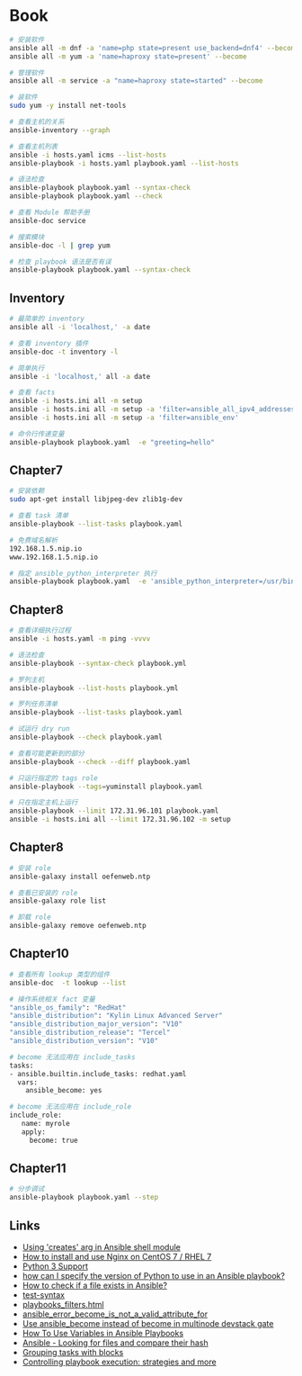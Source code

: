 # Book

```sh
# 安装软件
ansible all -m dnf -a 'name=php state=present use_backend=dnf4' --become
ansible all -m yum -a 'name=haproxy state=present' --become

# 管理软件
ansible all -m service -a "name=haproxy state=started" --become

# 装软件
sudo yum -y install net-tools

# 查看主机的关系
ansible-inventory --graph

# 查看主机列表
ansible -i hosts.yaml icms --list-hosts
ansible-playbook -i hosts.yaml playbook.yaml --list-hosts

# 语法检查
ansible-playbook playbook.yaml --syntax-check
ansible-playbook playbook.yaml --check

# 查看 Module 帮助手册
ansible-doc service

# 搜索模块
ansible-doc -l | grep yum

# 检查 playbook 语法是否有误
ansible-playbook playbook.yaml --syntax-check
```

## Inventory

```sh
# 最简单的 inventory
ansible all -i 'localhost,' -a date

# 查看 inventory 插件
ansible-doc -t inventory -l

# 简单执行
ansible -i 'localhost,' all -a date

# 查看 facts
ansible -i hosts.ini all -m setup
ansible -i hosts.ini all -m setup -a 'filter=ansible_all_ipv4_addresses'
ansible -i hosts.ini all -m setup -a 'filter=ansible_env'

# 命令行传递变量
ansible-playbook playbook.yaml  -e "greeting=hello"
```

## Chapter7

```sh
# 安装依赖
sudo apt-get install libjpeg-dev zlib1g-dev

# 查看 task 清单 
ansible-playbook --list-tasks playbook.yaml

# 免费域名解析
192.168.1.5.nip.io
www.192.168.1.5.nip.io

# 指定 ansible_python_interpreter 执行
ansible-playbook playbook.yaml  -e 'ansible_python_interpreter=/usr/bin/python3'
```

## Chapter8

```sh
# 查看详细执行过程
ansible -i hosts.yaml -m ping -vvvv

# 语法检查
ansible-playbook --syntax-check playbook.yml

# 罗列主机
ansible-playbook --list-hosts playbook.yml

# 罗列任务清单
ansible-playbook --list-tasks playbook.yaml

# 试运行 dry run
ansible-playbook --check playbook.yaml

# 查看可能更新到的部分
ansible-playbook --check --diff playbook.yaml

# 只运行指定的 tags role
ansible-playbook --tags=yuminstall playbook.yaml

# 只在指定主机上运行
ansible-playbook --limit 172.31.96.101 playbook.yaml
ansible -i hosts.ini all --limit 172.31.96.102 -m setup
```

## Chapter8

```sh
# 安装 role
ansible-galaxy install oefenweb.ntp

# 查看已安装的 role
ansible-galaxy role list

# 卸载 role
ansible-galaxy remove oefenweb.ntp
```

## Chapter10

```sh
# 查看所有 lookup 类型的组件
ansible-doc  -t lookup --list

# 操作系统相关 fact 变量
"ansible_os_family": "RedHat"
"ansible_distribution": "Kylin Linux Advanced Server"
"ansible_distribution_major_version": "V10"
"ansible_distribution_release": "Tercel"
"ansible_distribution_version": "V10"

# become 无法应用在 include_tasks
tasks:
- ansible.builtin.include_tasks: redhat.yaml
  vars:
    ansible_become: yes

# become 无法应用在 include_role
include_role:
   name: myrole
   apply:
     become: true
```

## Chapter11

```sh
# 分步调试
ansible-playbook playbook.yaml --step
```

## Links

- [Using 'creates' arg in Ansible shell module](https://stackoverflow.com/questions/28468551/using-creates-arg-in-ansible-shell-module)
- [How to install and use Nginx on CentOS 7 / RHEL 7](https://www.cyberciti.biz/faq/how-to-install-and-use-nginx-on-centos-7-rhel-7/)
- [Python 3 Support](https://docs.ansible.com/ansible/latest/reference_appendices/python_3_support.html)
- [how can I specify the version of Python to use in an Ansible playbook?](https://stackoverflow.com/questions/58450608/how-can-i-specify-the-version-of-python-to-use-in-an-ansible-playbook)
- [How to check if a file exists in Ansible?](https://stackoverflow.com/a/47814649)
- [test-syntax](https://docs.ansible.com/ansible/latest/playbook_guide/playbooks_tests.html#test-syntax)
- [playbooks_filters.html](https://docs.ansible.com/ansible/latest/playbook_guide/playbooks_filters.html)
- [ansible_error_become_is_not_a_valid_attribute_for](https://www.reddit.com/r/ansible/comments/twoyyt/ansible_error_become_is_not_a_valid_attribute_for/)
- [Use ansible_become instead of become in multinode devstack gate](https://opendev.org/openstack/whitebox-tempest-plugin/commit/6218b77c4b16d60eda0df828f6181b38594d611f)
- [How To Use Variables in Ansible Playbooks](https://www.cherryservers.com/blog/how-to-use-variables-in-ansible-playbooks)
- [Ansible - Looking for files and compare their hash](https://stackoverflow.com/questions/70724783/ansible-looking-for-files-and-compare-their-hash)
- [Grouping tasks with blocks](https://docs.ansible.com/ansible/latest/playbook_guide/playbooks_blocks.html)
- [Controlling playbook execution: strategies and more](https://docs.ansible.com/ansible/latest/playbook_guide/playbooks_strategies.html#setting-the-batch-size-with-serial)
